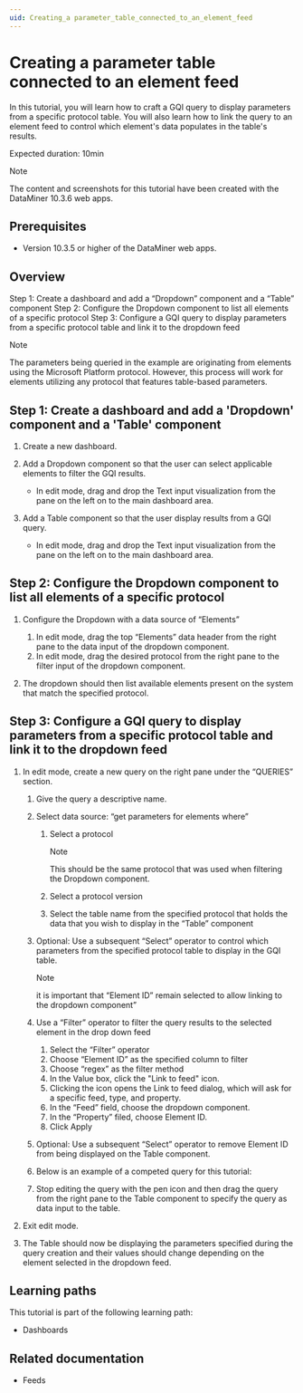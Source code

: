 ```yaml
---
uid: Creating_a parameter_table_connected_to_an_element_feed
---
```


# Creating a parameter table connected to an element feed

In this tutorial, you will learn how to craft a GQI query to display parameters from a specific protocol table. You will also learn how to link the query to an element feed to control which element's data populates in the table's results.

Expected duration: 10min

> [!NOTE]
> The content and screenshots for this tutorial have been created with the DataMiner 10.3.6 web apps.

## Prerequisites

- Version 10.3.5 or higher of the DataMiner web apps.

## Overview

Step 1: Create a dashboard and add a “Dropdown” component and a “Table” component
Step 2: Configure the Dropdown component to list all elements of a specific protocol
Step 3: Configure a GQI query to display parameters from a specific protocol table and link it to the dropdown feed

> [!NOTE]
> The parameters being queried in the example are originating from elements using the Microsoft Platform protocol. However, this process will work for elements utilizing any protocol that features table-based parameters.

## Step 1: Create a dashboard and add a 'Dropdown' component and a 'Table' component

1. Create a new dashboard.
1. Add a Dropdown component so that the user can select applicable elements to filter the GQI results.

   - In edit mode, drag and drop the Text input visualization from the pane on the left on to the main dashboard area.

1. Add a Table component so that the user display results from a GQI query.

   - In edit mode, drag and drop the Text input visualization from the pane on the left on to the main dashboard area.

## Step 2: Configure the Dropdown component to list all elements of a specific protocol

1. Configure the Dropdown with a data source of “Elements”

   1. In edit mode, drag the top “Elements” data header from the right pane to the data input of the dropdown component.
   1. In edit mode, drag the desired protocol from the right pane to the filter input of the dropdown component.

1. The dropdown should then list available elements present on the system that match the specified protocol.

## Step 3: Configure a GQI query to display parameters from a specific protocol table and link it to the dropdown feed

1. In edit mode, create a new query on the right pane under the “QUERIES” section.

   1. Give the query a descriptive name.
   1. Select data source: “get parameters for elements where”

      1. Select a protocol

         > [!NOTE]
         > This should be the same protocol that was used when filtering the Dropdown component.

      1. Select a protocol version
      1. Select the table name from the specified protocol that holds the data that you wish to display in the “Table” component

   1. Optional: Use a subsequent “Select” operator to control which parameters from the specified protocol table to display in the GQI table.

      > [!NOTE]
      > it is important that “Element ID” remain selected to allow linking to the dropdown component”

   1. Use a “Filter” operator to filter the query results to the selected element in the drop down feed

      1. Select the “Filter” operator
      1. Choose “Element ID” as the specified column to filter
      1. Choose “regex” as the filter method
      1. In the Value box, click the "Link to feed" icon.
      1. Clicking the icon opens the Link to feed dialog, which will ask for a specific feed, type, and property.
      1. In the “Feed” field, choose the dropdown component.
      1. In the “Property” filed, choose Element ID.
      1. Click Apply

   1. Optional: Use a subsequent “Select” operator to remove Element ID from being displayed on the Table component.
   1. Below is an example of a competed query for this tutorial:
   1. Stop editing the query with the pen icon and then drag the query from the right pane to the Table component to specify the query as data input to the table.

1. Exit edit mode.
1. The Table should now be displaying the parameters specified during the query creation and their values should change depending on the element selected in the dropdown feed.

## Learning paths

This tutorial is part of the following learning path:

- Dashboards

## Related documentation

- Feeds
